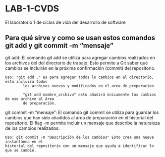 # LAB-1-CVDS
El laboratorio 1 de ciclos de vida del desarrollo de software



## Para qué sirve y como se usan estos comandos git add y git commit -m “mensaje”
git add: El comando git add se utiliza para agregar cambios realizados en los archivos del
del directorio de trabajo. Esto permite a Git saber qué cambios se incluirán en la próxima 
confirmación (commit) del repositorio.

    Uso: "git add ." es para agregar todos lo cambios en el directorio, esto incluira todos 
            los archivos nuevos y modificados en el area de preparacion

            "git add nombre_archivo" esto añadirá únicamente los cambios de ese archivo al área
            de preparación.



git commit -m “mensaje”: El comando git commit se utiliza para guardar los cambios que han 
sido añadidos al área de preparación en el historial del repositorio. El flag -m permite 
incluir un mensaje que describe la naturaleza de los cambios realizados.

    Uso: git commit -m "Descripción de los cambios" Esto crea una nueva instantánea en el 
    historial del repositorio con un mensaje que ayuda a identificar lo que se cambió.

